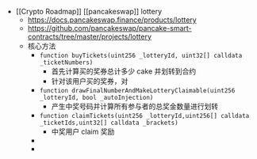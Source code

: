 - [[Crypto Roadmap]] [[pancakeswap]] lottery
	- https://docs.pancakeswap.finance/products/lottery
	- https://github.com/pancakeswap/pancake-smart-contracts/tree/master/projects/lottery
	- 核心方法
		- `function buyTickets(uint256 _lotteryId, uint32[] calldata _ticketNumbers)`
			- 首先计算买的奖券总计多少 cake 并划转到合约
			- 针对该用户买的奖券，对
		- `function drawFinalNumberAndMakeLotteryClaimable(uint256 _lotteryId, bool _autoInjection)`
			- 产生中奖号码并计算所有参与者的总奖金数量进行划转
		- `function claimTickets(uint256 _lotteryId,uint256[] calldata _ticketIds,uint32[] calldata _brackets)`
			- 中奖用户 claim 奖励
		-
		-